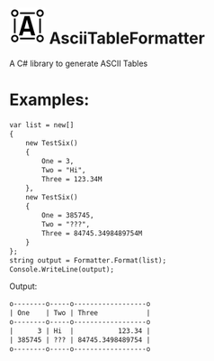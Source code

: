 # ![Logo](Docs/Logo.png) AsciiTableFormatter
A  C# library to generate ASCII Tables

# Examples:

```
var list = new[]
{
    new TestSix()
    {
        One = 3,
        Two = "Hi",
        Three = 123.34M
    },
    new TestSix()
    {
        One = 385745,
        Two = "???",
        Three = 84745.3498489754M
    }
};
string output = Formatter.Format(list);
Console.WriteLine(output);
```

Output:
```
o--------o-----o------------------o
| One    | Two | Three            |
o--------o-----o------------------o
|      3 | Hi  |           123.34 |
| 385745 | ??? | 84745.3498489754 |
o--------o-----o------------------o
```
